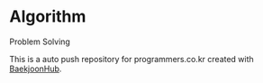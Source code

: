 # Algorithm
Problem Solving

This is a auto push repository for programmers.co.kr created with [BaekjoonHub](https://github.com/BaekjoonHub/BaekjoonHub).

